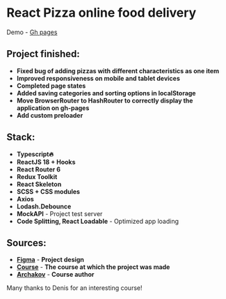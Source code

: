 # React Pizza online food delivery

Demo - [Gh pages](https://the73756.github.io/react-pizza/)

## Project finished: 

- **Fixed bug of adding pizzas with different characteristics as one item**
- **Improved responsiveness on mobile and tablet devices**
- **Сompleted page states**
- **Added saving categories and sorting options in localStorage**
- **Move BrowserRouter to HashRouter to correctly display the application on gh-pages**
- **Add custom preloader**

## Stack:

- **Typescript🔥**
- **ReactJS 18 + Hooks**
- **React Router 6**
- **Redux Toolkit**
- **React Skeleton**
- **SCSS + CSS modules**
- **Axios**
- **Lodash.Debounce**
- **MockAPI** - Project test server
- **Code Splitting, React Loadable** - Optimized app loading

## Sources:

- [**Figma**](https://www.figma.com/file/wWUnQwvRDWBfPx1v1pCAfO/React-Pizza) - **Project design**
- [**Course**](https://www.youtube.com/watch?v=_UywBskWJ7Q&list=PL0FGkDGJQjJG9eI85xM1_iLIf6BcEdaNl&index=1&ab_channel=ArchakovBlog) - **The course at which the project was made**
- [**Archakov**](https://www.youtube.com/c/ArchakovBlog) - **Course author**

Many thanks to Denis for an interesting course!
